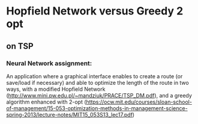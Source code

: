 # Hopfield Network versus Greedy 2 opt
## on TSP


### Neural Network assignment:
An application where a graphical interface enables to create a route (or save/load if necessary) and able to optimize the length of the route in two ways, with a modified Hopfield Network (http://www.mini.pw.edu.pl/~mandziuk/PRACE/TSP_DM.pdf), and a greedy algorithm enhanced with 2-opt (https://ocw.mit.edu/courses/sloan-school-of-management/15-053-optimization-methods-in-management-science-spring-2013/lecture-notes/MIT15_053S13_lec17.pdf) 
